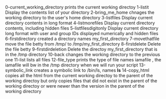 0-current_working_directory prints the current working directoy
1-listit Display the contents list of your directory
2-bring_me_home chnages the working directory to the user's home directory
3-listfiles Display current directory contents in long format
4-listmorefiles Display current directory contents, including hidden files
5-listfilesdigitonly Display current directory long format with user and group IDs displayed numerically and hidden files
6-firstdirectory created a directory names my_first_directory
7-movethatfile move the file betty from /tmp/ to /tmp/my_first_directory
8-firstdelete Delete the file betty
9-firstdirdeletion Delete the directoy my_first_directory that is in the /tmp directory
10-back changes the working directory to the previous one
11-list lists all files
12-file_type prints the type of file names iamafile , the iamafile will bw in the /tmp directory when we will run your script
13-symbolic_link creates a symbolic link to /bin/ls, names __ls__
14-copy_html copies all the html from the current working directoy to the parent of the working directoy but only copies files that did not exist in the parent of the working directoy or were newer than the version in the parent of the working directory
